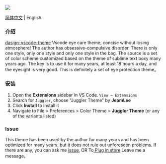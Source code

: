 <p style="display:flex;flex-flow:row nowrap;width:100%;"><img src="https://jeamlee-common.oss-cn-shanghai.aliyuncs.com/github/vscode-juggler.png" referrerpolicy="no-referrer" style="max-width:50%;"</p>

<a title="Go to the English README." href="https://github.com/dashing-devtool/dasign-vscode-theme/blob/master/README_CN.md" target="_blank">简体中文</a>  | English

### 介绍

<a title="从Github跳转到Eva Theme的插件商店页面。" href="https://github.com/dashing-devtool/dasign-vscode-theme" target="_blank">dasign-vscode-theme</a> Vscode eye care theme, concise without losing atmosphere! The author has obsessive-compulsive disorder. There is only one style, only one style and only one style in the bag. The source is a set of color scheme customized based on the theme of sublime text boxy many years ago. The key is to use it for many years, at least 18 hours a day, and the eyesight is very good. This is definitely a set of eye protection theme。

### 安装

1. Open the **Extensions** sidebar in VS Code. `View → Extensions`
1. Search for `Juggler`, choose "Juggler Theme" by **JeamLee**
1. Click **Install** to install it
1. Navigate to File > Preferences > Color Theme > **Juggler Theme** (or any of the variants listed)


### Issue

This theme has been used by the author for many years and has been optimized for many years, but it does not rule out unforeseen problems. If there are any, you can ask me <a href="https://github.com/dashing-devtool/dasign-vscode-theme/issues" target="_blank">issue</a>, OR To<a href="https://marketplace.visualstudio.com/items?itemName=dasign-vscode-theme.dasign-vscode-theme" target="_blank"> Plug in store</a> Leave me a message。